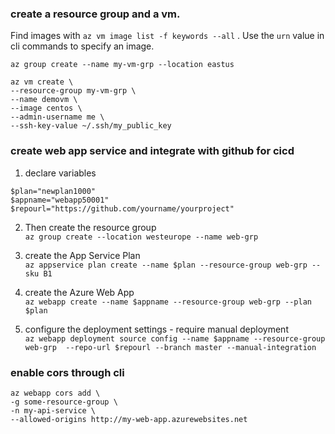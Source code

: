 ### create a resource group and a vm.  
Find images with `az vm image list -f keywords --all`  .
Use the `urn` value in cli commands to specify an image.  
```
az group create --name my-vm-grp --location eastus 
```
```
az vm create \
--resource-group my-vm-grp \
--name demovm \
--image centos \
--admin-username me \
--ssh-key-value ~/.ssh/my_public_key  
```

### create web app service and  integrate with github for cicd
1. declare variables
```
$plan="newplan1000"
$appname="webapp50001"
$repourl="https://github.com/yourname/yourproject"
```

2. Then create the resource group  
`az group create --location westeurope --name web-grp`  

3.  create the App Service Plan  
`az appservice plan create --name $plan --resource-group web-grp --sku B1`

4. create the Azure Web App  
`az webapp create --name $appname --resource-group web-grp --plan $plan`  

5.  configure the deployment settings - require manual deployment  
`az webapp deployment source config --name $appname --resource-group web-grp  --repo-url $repourl --branch master --manual-integration`  

### enable cors through cli
```
az webapp cors add \
-g some-resource-group \
-n my-api-service \
--allowed-origins http://my-web-app.azurewebsites.net
```